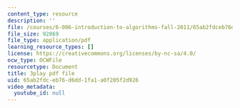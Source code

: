 ```yaml
---
content_type: resource
description: ''
file: /courses/6-006-introduction-to-algorithms-fall-2011/65ab2fdceb76d6dd1fa1a0f205f2d926_mQSp6VmfakA.pdf
file_size: 92869
file_type: application/pdf
learning_resource_types: []
license: https://creativecommons.org/licenses/by-nc-sa/4.0/
ocw_type: OCWFile
resourcetype: Document
title: 3play pdf file
uid: 65ab2fdc-eb76-d6dd-1fa1-a0f205f2d926
video_metadata:
  youtube_id: null
---
```


